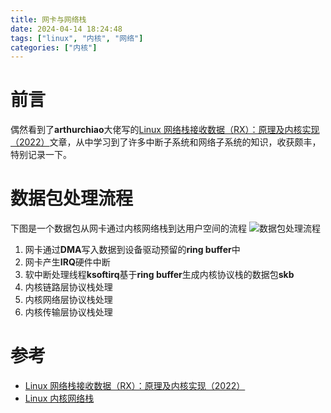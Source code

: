 ```yaml
---
title: 网卡与网络栈
date: 2024-04-14 18:24:48
tags: ["linux", "内核", "网络"]
categories: ["内核"]
---
```


# 前言

偶然看到了**arthurchiao**大佬写的[Linux 网络栈接收数据（RX）：原理及内核实现（2022）](https://arthurchiao.art/blog/linux-net-stack-implementation-rx-zh/)文章，从中学习到了许多中断子系统和网络子系统的知识，收获颇丰，特别记录一下。

# 数据包处理流程

下图是一个数据包从网卡通过内核网络栈到达用户空间的流程
![数据包处理流程](数据包处理流程.png)

1. 网卡通过**DMA**写入数据到设备驱动预留的**ring buffer**中
2. 网卡产生**IRQ**硬件中断
3. 软中断处理线程**ksoftirq**基于**ring buffer**生成内核协议栈的数据包**skb**
4. 内核链路层协议栈处理
5. 内核网络层协议栈处理
6. 内核传输层协议栈处理

# 参考

- [Linux 网络栈接收数据（RX）：原理及内核实现（2022）](https://arthurchiao.art/blog/linux-net-stack-implementation-rx-zh/)
- [Linux 内核网络栈](https://nxw.name/2022/linux-network-stack)
